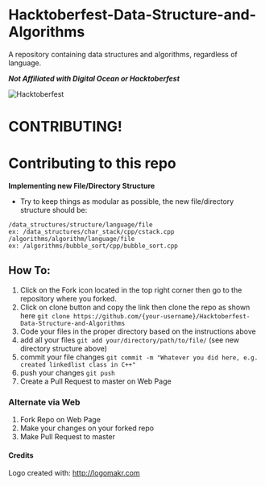 # Hacktoberfest-Data-Structure-and-Algorithms
A repository containing data structures and algorithms, regardless of language.

***Not Affiliated with Digital Ocean or Hacktoberfest***

![Hacktoberfest](https://pbs.twimg.com/media/Dn4njsBXkAEQWZs.jpg)

# CONTRIBUTING!

# Contributing to this repo
**Implementing new File/Directory Structure**
* Try to keep things as modular as possible, the new file/directory structure should be:
```
/data_structures/structure/language/file
ex: /data_structures/char_stack/cpp/cstack.cpp
/algorithms/algorithm/language/file
ex: /algorithms/bubble_sort/cpp/bubble_sort.cpp
```



## How To:

1. Click on the Fork icon located in the top right corner then go to the repository where you forked.
2. Click on clone button and copy the link then clone the repo as shown here `git clone https://github.com/{your-username}/Hacktoberfest-Data-Structure-and-Algorithms`
3. Code your files in the proper directory based on the instructions above
4. add all your files `git add your/directory/path/to/file/` (see new directory structure above)
5. commit your file changes `git commit -m "Whatever you did here, e.g. created linkedlist class in C++"`
6. push your changes `git push`
7. Create a Pull Request to master on Web Page

### Alternate via Web

1. Fork Repo on Web Page
2. Make your changes on your forked repo
3. Make Pull Request to master

#### Credits
Logo created with: http://logomakr.com
